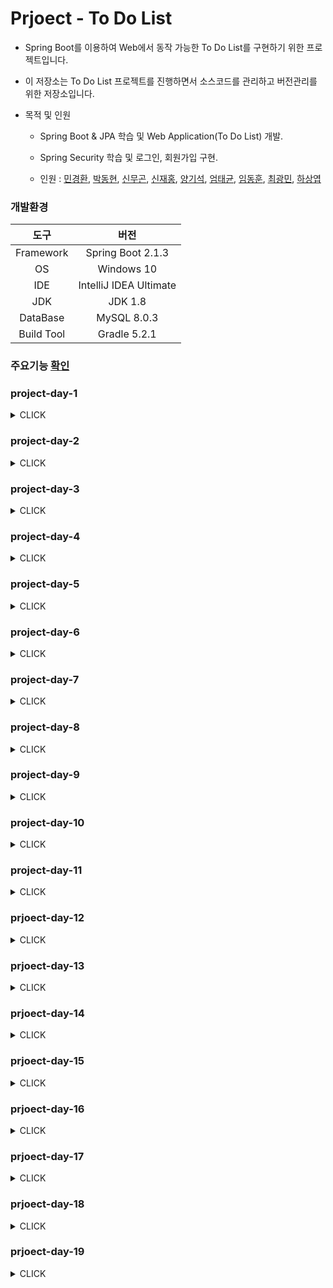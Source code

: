 Prjoect - To Do List
===
* Spring Boot를 이용하여 Web에서 동작 가능한 To Do List를 구현하기 위한 프로젝트입니다.

* 이 저장소는 To Do List 프로젝트를 진행하면서 소스코드를 관리하고 버전관리를 위한 저장소입니다.

* 목적 및 인원
  
  * Spring Boot & JPA 학습 및 Web Application(To Do List) 개발.

  * Spring Security 학습 및 로그인, 회원가입 구현.

  * 인원 : [민경환](https://www.github.com/ber01), [박동현](https://www.github.com/pdh6547), [신무곤](https://www.github.com/mkshin96), [신재홍](https://www.github.com/woghd9072), [양기석](https://www.github.com/yks095), [엄태균](https://www.github.com/etg6550), [임동훈](https://www.github.com/dongh9508), [최광민](https://www.github.com/rhkd4560), [하상엽](https://www.github.com/hagome0)

### 개발환경

|도구|버전|
|:---:|:---:|
| Framework |Spring Boot 2.1.3 |
| OS |Windows 10|
|IDE |IntelliJ IDEA Ultimate |
|JDK |JDK 1.8|
|DataBase |MySQL 8.0.3|
|Build Tool |Gradle 5.2.1|

### 주요기능 [확인](https://github.com/dongh9508/Project-ToDoList/tree/master/image/MainFunction)

### project-day-1 

  <details><summary>CLICK</summary>
  <p>

  * Spring-Boot-Web-TDL 프로젝트 생성.

  * ToDoList 클래스 설계 및 생성.

    * Idx(키) -> Integer

    * Description(내용) -> String

    * Status(완료 여부) -> Boolean

    * CreatedDate(생성 시간) -> LocalDateTime

    * CompletedDate(완료 시간) -> LocalDateTime
  </p>
  </details>

### project-day-2

  <details><summary>CLICK</summary>
  <p>

  * 프로젝트 패키지 생성.

    * 도메인, 컨트롤러, 서비스, 레포지토리 패키지 생성.

  * 프로젝트와 MySQL 연동 및 테스트

    * application.yml 및 build.gradle 수정

    * MySQL DB에 데이터 삽입 및 [확인.](./image/1.png)

  * 서비스 호출 및 뷰 반환을 위한 ToDoListController 클래스 생성.

  * 저장소 호출 및 데이터 반환을 위한 ToDoListService 클래스 생성.

  * 데이터를 보여주기 위한 list.html 생성

    * 부트 스트랩을 이용해서 뷰 꾸미기.
    
    * 부트 스트랩을 Spring 프레임워크에서 사용시에 경로 매핑을 주의해야함.

        * CSS 적용 시, 경로는 /static/css가 아니라 /css로 경로 설정해야 함.

            * `<link rel="stylesheet" href="/css/bootstrap.min.css"/>`
    
    * 부트스트랩을 활용한 뷰 [확인](./image/2.png)

  * IntelliJ IDEA 와 MySQL [연동](./image/3.png)
  </p>
  </details>

### project-day-3

  <details><summary>CLICK</summary>
  <p>

  * View 수정 및 [업데이트](./image/4.png)
  </p>
  </details>

### project-day-4

  <details><summary>CLICK</summary>
  <p>

  * View 수정 및 업데이트

    * css 설정 값 추가 및 수정 
    
    * Header와 Footer 생성.
  </p>
  </details>

### project-day-5

  <details><summary>CLICK</summary>
  <p>

  * to do list 목록의 CRUD를 위한 ToDoListRestController 클래스 생성.

    * to do list 목록의 생성을 위한 값을 View에서 Input을 통해 받아옴.

    * 받아온 Input값을 postToDoList 메소드를 통해서 및 PostMapping으로 url 매핑 처리후 ToDoListService에서 로직 처리.

    * ToDoListService에서 로직을 통해 DB에 값을 저장 한 뒤 View가 Redirect 된 후 저장된 목록 출력.
  </p>
  </details>

### project-day-6

  <details><summary>CLICK</summary>
  <p>

  * to do list 목록의 삭제 기능과 상태와 내용 업데이트 기능 구현

    * 삭제를 하기 위해서 @PathVariable를 통해서 idx 값을 받아온 뒤 DeleteMapping으로 매핑시킨 뒤, deleteToDoList 메소드를 생성해서 로직 처리.

    * 상태와 내용 업데이트를 위해서  @PathVariable를 통해서 idx 값을 받아온 뒤 PutMapping으로 매핑시킨 뒤, putDescription, putStatus 메소드를 생성해서 로직 처리.

  * 기존의 View에서 [업데이트](./image/5.png)
  </p>
  </details>

### project-day-7

  <details><summary>CLICK</summary>
  <p>

  * User 모델과 ToDoList 모델 1 : 1 관계 설정.

  * User 도메인 클래스 생성

    * Idx(키) -> Integer

    * Name(이름) -> String

    * Email(이메일) -> String

    * Password(비밀번호) -> String
  
  * 기존의 ToDoList 클래스에 User 컬럼 추가.

    ```java
    @OneToOne(fetch = FetchType.LAZY)
    private User user;
    ```

  * User 객체 생성 후 MySQL DB에 데이터 삽입.

    * CommandLineRunner를 이용해서 생성 로직 처리.

  * User 객체를 이용하기 위해서 Controller, Repository, Service 클래스 생성.

  * ToDoListController 클래스와 ToDoListRestController의 수정을 통해서 User 객체 값 [저장](./image/6.png).
  </p>
  </details>

### project-day-8

  <details><summary>CLICK</summary>
  <p>

  * 로그인 기능 구현

    * 로그인 관련 처리를 위한 LoginController 클래스 생성

    * 로그인 뷰 [생성](./image/7.png).

  * 회원가입 기능 구현

    * 회원가입 관련 처리를 위한 RegisterController 클래스 생성

    * 회원가입 뷰 [생성](./image/8.png).
  
  * 회원가입 확인

    * Username, Email, Password Ajax 객체 생성 후, 데이터 전송.

    * 필요한 값을 받아와서 회원가입 로직을 통해 유저에 필요한 값을 저장 후, 유저 [생성](./image/9.png).

  * 로그인 확인

    * Username, Password Ajax 객체 생성 후, 데이터 전송.

    * loginUser 함수 생성 후, 필요한 값을 받아온 후 로그인 체크.

      * Username이 존재하지 않을 경우, 로그인 실패.

      * Username이 존재할 경우, password가 일치 하지 않을시 로그인 실패.

      * Username이 존재할 경우, password가 일치하다면 로그인 성공.
  </p>
  </details>

### project-day-9

  <details><summary>CLICK</summary>
  <p>

  * 로그인을 하지 않고 To Do List url로 이동할 경우, 로그인 화면으로 redirect 되도록 설정.

  * To Do List에 현재 로그인을 한 유저가 등록한 To Do 항목과 Complete 항목이 보이도록 설정.

  * To Do가 등록될 때, DB의 To Do List의 테이블에도 현재 로그인 한 유저의 Idx가 [저장](./image/tododb.png)됨.
  </p>
  </details>

### project-day-10

  <details><summary>CLICK</summary>
  <p>

  * User 모델 객체와 ToDoList 모델 객체간 관계를 단방향 관계에서 양방향 관계로 재설정.

    * `@OneToMany` 어노테이션과 `@ManyToOne` 어노테이션을 사용하여 관계성 재설정.

    * Foreign Key를 가지고 있고 OwnerShip을 가지고 있는 모델 객체에 `@ManyToOne` 어노테이션을 사용.

    * OwnerShip을 가지고 있지 않은 모델 객체에 `@OneToMany` 어노테이션을 사용.

    * `@OneToMany`를 사용한 모델 객체에 `@OneToMany` 어노테이션의 속성 중 하나인 mappedby로 OwnerShip을 가지고 있는 객체의 변수명을 기입한다.

    * OwnerShip을 가지고 있지 않은 모델 객체에는 OwnerShip을 가지고 있는 모델 객체로 된 필드를 Collection 자료형으로 선언한다.

  * ToDoList 모델에 `@ManyToOne` 어노테이션을 사용하고, User 모델에 `@OneToMany` 어노테이션을 사용해서 N : 1 양방향 관계로 설정.

  * 테이블 및 코드 [확인](https://github.com/dongh9508/Project-ToDoList/tree/master/image/RelationShip)
  </p>
  </details>

### project-day-11

  <details><summary>CLICK</summary>
  <p>

  * 현재 User가 자신이 등록한 ToDoList를 가지고 있어야 한다.

  * User 도메인 클래스의 `@OneToMany` 어노테이션의 속성으로 FetchType을 EAGER로 설정한다.

  * User 도메인 클래스에 있던 List<ToDoList> todolists 필드에 현재 유저가 작성한 ToDoList 목록을 넣기 위해 ArrayList로 생성한다.

  * User 도메인 클래스의 List<ToDoList> todolists 필드에 현재 유저가 작성한 ToDoList 목록을 넣기 위한 add 메소드 생성.

    ```java
    public class User {
      
      ...
      ...
      ...

      @OneToMany(mappedBy = "user", fetch = FetchType.EAGER)
      private List<ToDoList> toDoLists = new ArrayList<>();

      ...
      ...

      public void add(ToDoList toDoList) {
        toDoList.setUser(this);
        this.toDoLists.add(toDoList);
      }
    }
    ```
  </p>
  </details>

### prjoect-day-12

  <details><summary>CLICK</summary>
  <p>

  * /list url로 redirect 될 때마다 콘솔에 현재 User의 Idx와 User가 가지고 있는 ToDoList들의 객체들을 출력.

  * Spring Security 적용을 위한 테스트 프로젝트 생성.

    * Spring Security를 위한, 의존성 설정.

      ```java
      dependencies {
        implementation 'org.springframework.boot:spring-boot-starter-data-jpa'
        implementation 'org.springframework.boot:spring-boot-starter-thymeleaf'
        implementation 'org.springframework.boot:spring-boot-starter-web'
        compile 'org.springframework.security:spring-security-web:4.2.7.RELEASE'
        compile 'org.springframework.security:spring-security-config:4.2.7.RELEASE'
        compileOnly 'org.projectlombok:lombok'
        runtimeOnly 'org.springframework.boot:spring-boot-devtools'
        runtimeOnly 'com.h2database:h2'
        runtimeOnly 'mysql:mysql-connector-java'
        testImplementation 'org.springframework.boot:spring-boot-starter-test'
      }
      ```
    
    * application.yml 설정.

      ```java
      server:
        port: 8080

      logging:
        level:
          root: WARN
          org.springframework.web: INFO
          org.springframework.security: INFO

      spring:
        thymeleaf:
          cache: false
      ```

    * templates에 필요한 index.html, login.html, user/index.html 생성.

    * 스프링 시큐리티를 이용한 로그인을 위한 코드 작성.

      * MainController 클래스 생성.

      * SecurityConfig 클래스 생성.

        * SecurityConfig 클래스에 WebSecurityConfigurerAdapter 클래스를 상속받고, `@EnableWebSecurity` 어노테이션을 적용함.

        * configure() 메소드와, configureGlobal() 메소드 작성.

          * configureGlobal() 메소드의 인메모리 인증 코드 부분의 password 부분을 인코딩 해주지 않아서 에러가 일어남.

          * PasswordEncoder 클래스를 이용해서 인코딩 에러가 일어나는 부분을 해결.
  </p>
  </details>

### prjoect-day-13

  <details><summary>CLICK</summary>
  <p>

  * day-12에서 생성한 프로젝트에서 [GUIDE](https://spring.io/guides/gs/securing-web)를 통해 코드 실습 진행.

  * 템플릿에 `home.html` 과 `hello.html` 를 생성하고, MvcCofig 클래스를 생성.

  * MvcConfig 클래스를 생성한 뒤에, `@Configuration` 어노테이션을 붙여주고, `WebMvcConfiguer` 인터페이스를 상속받는다.

  * 그 이후, `addViewController(ViewControllerRegistry registry)` 메소드를 오버라이딩 한 뒤, registry에 `ViewController`를 추가한다.

    * `registry.addViewController("/home").setViewName("home");`

    * /home url로 이동했을 때, `home`이라는 이름의 view name을 가진 `home.hml`로 매핑해주는 방식이다.

    * 그 밖에 다른 ViewController도 추가한다.

  * 그 이후, 스프링 시큐리티 의존성을 추가하고, 실행해보면 모든 페이지가 잠금이 걸린다.

  * 시큐리티 설정을 위한 WebSecurityConfig 클래스를 생성하고 WebSecurityConfigurerAdapter 클래스를 상속받는다.

    * WebSecurityConfig 클래스에 `@Configuration` 어노테이션과 `@EnableWebSecurity` 어노테이션을 사용한다.

    * `@EnableWebSecurity` 어노테이션을 사용하는 순간, 스프링 부트가 제공하는 스프링 시큐리티 설정을 따라간다고 가정한다.

    *  WebSecurityConfig 클래스에 HttpSecurity를 파라미터로 갖는 configure() 메소드 오버라이딩.

      * `.authorizeRequests()` 은 요청에 대해 어떻게 보안을 걸 것인가에 대한 설정 메소드이다.

      * `.antMatchers()` 는 특정한 패턴에 대한 요청들의 처리하기 위한 설정값이다.

      * `.antMatchers().permitAll()` 는 `.antMatchers()`로 지정된 패턴에 대한 요청들은 전부다 허용하라는 의미이다.

        * `.antMatchers("/", "/home").permitAll()` / 와 /home에 대해서는 전부 허용하라, 로그인을 안한 사용자에게도 보이도록 설정.

      * `.anyRequest().authenticated()` 이외의 요청들은 인증이 필요한 요청이라, 인증된 사용자만 가능하다는 의미.

      * `.formLogin()` 속성은 Login에 관한 속성이다. `.anyRequest().authenticated()` 속성으로 인해서 이외의 요청들은 formLogin으로 설정된 loginPage로 이동.

      * `.loginPage()` 은 loginPage로 가는 Url이 어떤것인가에 대한 설정이다.
      
      * `.logout()` 메소드는 로그아웃에 대한 속성 값에 대한 설정이다.

        * `.logoutUrl()` 메소드는 로그아웃시 Redirect 되는 Url을 결정한다.

    * WebSecurityConfig 클래스에 userDetailsService() 메소드 오버라이딩.

      * UserDetails 클래스를 통해 user 생성.

        * `.withDefaultPasswordEncorder()` 속성을 통해 패스워드 인코딩 설정.

        * `.userName()` 을 통해 user 이름 설정.

        * `.password()` 을 통해 패스워드 설정

        * `.roles()` 을 통해 권한 설정.

        * InMemoryUserDetailsManager 클래스를 통해 인 메모리에 유저를 저장.

    * `login.html` 생성

    * `hello.html` 코드 변경, 로그인된 사용자의 정보 표시 및 로그아웃 버튼 생성.

    * 결과

      * 로그인을 하기전까지는 `/` 과 `/home` 과  `/loign` url만 접근 가능.

      * 로그인을 하기전까지는 허용된 url 이외의 url 접근시, `/loign` url로 Redirect

      * 로그인을 성공하면, 기존에 `/home`에서 이동하고자 했던, `/hello` url로 접근할 수 있다.

      * 로그아웃을 하면, 다시 `/login` url로 돌아간다.

      * 즉, 스프링 시큐리티를 통해서 로그인을 성공시키면, 유저는 인증된 사용자가 되고, 인증된 사용자가 가질수 있는 권한을 가지게 된다.

      * 위 코드는 인증된 사용자에게 `/home` 으로 접근을 할 수 있게 하는 권한을 부여하였다.
  </p>
  </details>

### prjoect-day-14

  <details><summary>CLICK</summary>
  <p>

  * [GUIDE](https://spring.io/guides/gs/securing-web)를 통해 진행했던 실습 코드를 수정 및 리팩토링.

  * 지난 코드 내용 [리뷰](https://github.com/dongh9508/Project-ToDoList/tree/master/image/SECREVIEW)

  * 이전에 진행했던 UserDetails 클래스를 통해서 인 메모리에 유저를 저장했던 방식은 테스트 코드에서 주로 쓰이는 방식.

  * 현실적인 User를 생성하기 위해서 이전 코드에서 UserDetails 클래스 코드 부분 제거.

  * AccountController, AccountService, AccountRepository 생성.

  * AccountService 클래스에서 UserDetailsService 인터페이스를 상속받는다.

    * `loadUserByUsername()` 메소드를 오버라이딩한다.

      * `loadUserByUsername()` 메소드에서 파라미터로 받은 username으로 Account를 레포에서 찾아오고, 찾아온 Account를 UserDetalis 인터페이스로 변환한다.

      * Account는 현재 프로젝트만의 도메인이므로, 스프링 시큐리티는 이 도메인을 알 수가 없기 때문에, 스프링 시큐리티가 알 수 있도록 UserDetalis 인터페이스로 변환한다.

      * UserDetalis 객체가 생성된 코드.

        ```java
        UserDetails userDetails = new UserDetails() {
            @Override
            public Collection<? extends GrantedAuthority> getAuthorities() {
                return null;
            }

            @Override
            public String getPassword() {
                return null;
            }

            @Override
            public String getUsername() {
                return null;
            }

            @Override
            public boolean isAccountNonExpired() {
                return false;
            }

            @Override
            public boolean isAccountNonLocked() {
                return false;
            }

            @Override
            public boolean isCredentialsNonExpired() {
                return false;
            }

            @Override
            public boolean isEnabled() {
                return false;
            }
        }
        ```
      * ROLE에 관한것을 원래는 따로 만들어야 하나, 간단하게 UserDetails 안에 ROLE을 만들어서 처리함.

      * User를 생성하기 위해서 WebSecurityConfig 클래스에서 `/careate` url도 인증없이 접속할 수 있도록 수정.

      * 프로젝트 빌드 후, `/create` url로 이동하면, 생성된 계정을 [확인](./image/22.png)이 가능하다.

        * 해당 url로 이동했을 때, 패스워드가 그대로 노출되기 때문에 문제가 됨. 이런식으로 해선 안됨.

      * 확인된 계정으로 로그인을 하더라도, 콘솔 로그창에 에러가 출력되면서 로그인이 되지 않음.

        * 에러를 확인해본 결과, password 인코딩 문제가 에러의 원인이 됨.

        * 해결을 위해선 WebSecurityConfig 클래스에 PasswordEncoder 타입의 passwordEncoder() 메소드를 `@Bean`으로 등록.

          ```java
          @Bean
          public PasswordEncoder passwordEncoder() {
              return PasswordEncoderFactories.createDelegatingPasswordEncoder();
          }
          ```
        * AccountService 클래스에서 account의 패스워드를 불러와서 PasswordEncoder 클래스를 통해서 인코딩을 거친 후 저장.
      
      * 프로젝트 재빌드 후, `/create` url로 이동하면, 생성된 계정의 패스워드가 인코딩 된 것을 [확인](./image/23.png)할 수 있다.

      * 인코딩을 거친 후에는 로그인 시에 콘솔에 나타났던 패스워드 인코딩 에러가 일어나지 않고 정상 로그인이 됨.   

      * UserDetalis 객체를 쓸 경우, 코드가 길어지기 때문에, 가독성이 떨어진다. 
      
      * 스프링 시큐리티 자체에 내장되어 있는 User라는 객체가 UserDetalis를 상속받으므로 User 객체로 대체하면 장황한 코드를 줄일 수 있음.

        * 첫번째 파라미터는 User ID, 두번째는 패스워드, 세번째는 해당 유저의 ROLE이 들어감.

        ```java
        return new User(account.getEmail(), account.getPassword(), authorities);
        ```

      * 생성된 ROLE에 의해서 WebSeucrityConfig 클래스에서 접근 권한에 대해 다르게 설정이 가능.

        * `.antMatchers("/admin/**").hasRole("ADMIN")` 와 같이 설정한다면, `/admin` 으로 시작되는 모든 url은 ADMIN ROLE을 가진 유저만 접근이 가능하단 의미가 됨.
  </p>
  </details>

### prjoect-day-15

  <details><summary>CLICK</summary>
  <p>

  * ToDoList 프로젝트에 Spring Security 적용.

  * 기존의 build.gradle 에 Spring Security 을 위한 의존성 추가.

    ```java
    compile("org.springframework.boot:spring-boot-starter-security")
    ```
  
  * 프로젝트 하부에 config 패키지를 생성하고 스프링 시큐리티를 설정을 위한 SecurityConfig 클래스 생성.

    * SecurityConfig 클래스에 `@EnableWebSecurity` 어노테이션을 사용하고, WebSecurityConfigurerAdapter 클래스를 상속받는다.

    * 위와 같이 진행할 경우, 사이트 전체가 잠겨서 configure() 메소드를 오버라이딩 해서 페이지의 인증을 해제.

    * 자원에 대한 접근 해제, 모든 경로에 대해 PermitAll.

  * UserRole 도메인을 생성.

    * User와 `@ManyToOne` 어노테이션을 사용해서 관게성을 가진다.

    * User 클래스 쪽에서 UserRole과 `@OneToMany` 관계를 갖고, 엔티티들의 영속관계를 한번에 처리하기 위해, casccade 속성을 주고, UserRole과 User를 둘다 즉시 조회하기 위해서 fetchtype은 EAGER로 설정한다.

    * 관계성을 매핑하고 난 이후, 'entityManagerFactory' 에러가 발생.

      * 기존의 ToDoList와의 관계성 매핑으로 인해서, UserRole과의 관계와 충돌 발생. ToDoList의 FetchType을 Lazy로 주면서 해결.
    
    * 도메인 간의 관계성 설정을 마친후, 계정 생성 시도.

      * Spring Security를 적용할 경우, 기존의 Ajax의 POST 호출 시 403 Forbidden 에러가 발생.

      * 원인은 csrf 필터로 인해서, csrf 토큰 값이 누락되어서 발생하는 문제. 

      * Ajax 요청 Header에 csrf token 정보를 포함해서 전송.

  * UserDTO 도메인 생성.

    * DTO : 각 계층간의 데이터 교환을 위해 사용되는 순수 객체, DTO는 각 계층간 데이터 전송을 위해 아무런 로직을 갖지 않고 오직 데이터를 담기 위해 사용되는 필드와 Getter/Setter 메서드만 가지는 객체이다.

    * DTO를 사용하는 이유.

      * 어떤 값을 요청할 때, 그 요청한 값을 DTO에 담지 않고 일일이 하나씩 응답해준다면, 네트워크에 엄청나게 많은 트래픽이 발생하기 떄문에 트래픽을 줄이기 위함.

      * @Vaild 어노테이션과 BindingResult 클래스 그리고 DTO 클래스 내에 있는 @NotEmpty, @NotNull, @Email 어노테이션을 통해서 회원가입을 위한 데이터에 유효성 검증을 위해서도 사용하였다.

  * 계정 생성 시에 DB를 조회해서 아이디와 이메일이 중복인지 아닌지 중복 검사 체크.

    * 이상이 없다면, UserRepository에 저장.

  * 계정 생성 성공.

    * 비밀번호가 암호화되서 저장된것을 [확인](./image/24.png)

  * 생성된 계정을 통해서 스프링 시큐리티가 적용된 로그인 로직 구성.

    * 기존의 UserService 클래스에 UserDetailsService 클래스를 상속.

      * loadUserByUsername(String username) 메소드를 오버라이딩.

      * 로그인을 할 때 입력한 username 값을 통해서 DB에서 현재 유저를 찾아온 후, 유저 클래스 생성하여 매핑.

      * 매핑된 유저에 ROLE 필드에 관한 값을 세팅 후, 스프링 시큐리티에서 제공하는 유저 객체에 파라미터로 유저의 아이디, 비밀번호, Roles의 리스트까지 넣고 리턴.

    * SecurityConfig 클래스에서 configureGloba() 메소드에 패스워드 인코딩 처리를 해줌.

    * SecurityConfig 클래스에서 configure() 메소드를 통해서 로그인의 성공 여부에 따른 URL 매핑을 통해 로그인 과정 마무리.

    * 성공적인 로그인을 할 경우, `/list`로 이동되어서 ToDoList의 View를 띄어줌.

    * ToDoList 쪽에 로그아웃 버튼 생성.

      * 로그아웃 버튼을 통해서 로그인 화면으로 이동.

    * 404 에러 페이지와 500 에러 페이지에 따른 뷰 이동.

      * ErroPagerController 클래스 생성 후, 에러 예외 처리 후 에러 뷰 매핑.

    * 스프링 시큐리티를 사용하여 로그인을 했을 때, 현재 사용자 정보를 세션에서 불러오기.

      * 로그인이 성공 한 이후 ToDoList View가 화면 출력 될 떄와 현재 로그인한 유저로 글을 등록 할 때, 현재 유저 정보를 세션에서 가져와야 한다.

      * ToDoListController 클래스에서 /todolist URL에 대해서 GetMapping과 PostMapping을 진행하는 메소드에서 파라미터로 @AuthenticationPrincipal 어노테이션과 함께 스프링 시큐리티에서 제공하는 유저 객체를 추가한다.

      * 그리고 그 유저 객체의 `.getUsername()` 메소드를 통해서 현재 로그인한 유저의 정보를 세션에서 불러올 수 있다.

        ```java
        @Controller
        @RequestMapping("/todolist")
        public class ToDoListController {

          ....
          ....

          @GetMapping
          public String list(Model model, @AuthenticationPrincipal org.springframework.security.core.userdetails.User currentUser) {
              User user = userService.findUserId(currentUser.getUsername());
              model.addAttribute("todoList", toDoListService.findToDoList(user));
              return "todolist/list";
          }

          @PostMapping
          public ResponseEntity<?> postToDoList(@RequestBody @Valid ToDoList toDoList, BindingResult result,
                                          @AuthenticationPrincipal org.springframework.security.core.userdetails.User currentUser) {
              if(result.hasErrors()) {
                  userService.validation(result);
              }

              User user = userService.findUserId(currentUser.getUsername());
              toDoListService.PostToDoList(toDoList, user);
              return new ResponseEntity<>("{}", HttpStatus.CREATED);
          }

          ....
          ....

        }
        ```
  </p>
  </details>

### prjoect-day-16

  <details><summary>CLICK</summary>
  <p>

  * 유효성 검증을 위한 코드 일부 수정.

    * UserDTO 클래스에서 컬럼들에 선언해줬던  `@NotEmpty` 어노테이션에서 `@NotBlank` 어노테이션으로 변경.

      * `@NotEmpty` 어노테이션의 경우, null 값과 empty 값은 검증에서 허용하지 않지만, white space 값은 허용하기 떄문에, `@NotBlank` 어노테이션으로 변경.<br><br>
    
      |     | `@NotNull` | `@NotEmpty` |`@NotBlank` |
      :------: | :------------: | :----------: | :-----: |
      | null  | 허용하지 않음 |허용하지 않음 | 허용하지 않음 |
      |  "" | 허용 | 허용하지 않음 | 허용하지 않음 |
      | " "(space)  | 허용 | 허용 | 허용하지 않음 |


  * User 클래스 컬럼 일부 수정.

    * 컬럼으로 들어가는 필드들에 적용되어있는 `@Column` 어노테이션의 속성값을 `@Column(nullable = false)` 으로 변경.

    * User 도메인으로 인해 DB 테이블이 생성될 때, null 이 되어선 안되는 컬럼들에 대해서 Not Null 제약을 걸어주기 위해서 nullable 속성값을 `@Column` 어노테이션에 추가함. 

  </p>
  </details>

### prjoect-day-17

  <details><summary>CLICK</summary>
  <p>

  * 유효성 검증을 위한 코드 일부 추가 및 유효성 검증 부분 마무리.

    * 기존의 DTO 객체단에서 진행하던 검증에 더 해서 프론트 단에서 추가 검증을 진행하기 위해서 프론트 코드 추가.

    * 회원가입 할 때 아이디와 비밀번호 길이에 대한 검증 및 이메일 형식 검증 부분 추가.

    * 로그인을 진행할 때, 아이디 길이와 비밀번호 길이를 프론트 단에서도 검증하는 코드 추가.

    * 로그인 실패시와 로그아웃시에도 그 정보를 출력하는 html 태그 추가.

    * 회원가입시에 Register를 누르기 전에도, 아이디가 중복인지 이메일이 중복인지 뷰를 통해서 나타날 수 있도록 코드 수정.

  </p>
  </details>

### prjoect-day-18

  <details><summary>CLICK</summary>
  <p>

  * 부분적 테스트 코드 작성 시작.

    * LoginControllerTests 클래스 생성.

      * Ajax 혹은 client의 Request를 테스트 하기 위해서 WebApplicationContext 클래스와 MockMvc 클래스를 사용.

      * root url 접근시의 get 매핑 테스트 코드 작성.

      * 로그인 페이지 접근시의 get 메핑 테스트 코드 작성.

  * 이후에도 여러 테스트 코드를 추가적으로 작성해서 추가할 예정.

  </p>
  </details>     

### prjoect-day-19

  <details><summary>CLICK</summary>
  <p>

  * 소스코드 통합.

  * 계층형 ToDoList 구현하기.

    * 계층형 ToDoList를 위한 Coment 도메인 생성.

      * `idx(키)` -> `Long`

      * `content(내용)` -> `String`

      * `createdDate(생성시간)` -> `LocalDateTime`

      * `modifiedDate(수정시간)` -> `LocalDateTime`

    * Comment 도메인을 생성함으로써 CommentRepository, CommentController, CommentService 클래스 생성.

  * Comment 등록을 위한 View [생성](./image/25.png)

  * View에서 데이터 값을 전송하기 위한, CommentDTO 클래스 생성.

  * 댓글 등록 및 데이터 베이스 값 저장.

    * Comment 도메인과 ToDoList 도메인의 관계성 매핑.

      * Comment 도메인에서 `@ManyToOne` 관계 매핑.

      * ToDoList 도메인에서 `@OneToMany` 관계 매핑.

    * CommentController 클래스에서 댓글 등록을 위한 Post 요청 메소드 생성.

      * Post 요청 메소드 내에서 등록을 위한 비지니스 로직을 처리하기 위해 서비스 호출.

      * 댓글 등록할 때, 댓글의 데이터에 대한 유효성 검증을 위한, 서비스 호출. (`validation()`)

      * 검증이 끝났다면, `@Builder` 어노테이이션을 이용한 빌더 패턴을 이용해서 Comment 객체 생성 후, ToDoList의 add 메소드 실행.

      * 마지막으로 CommentRepository 에 필요한 로직을 처리한 Comment 객체 저장.

      * 댓글 등록 View에서 AJAX 호출을 통해서 Post 메소드 호출을 한 뒤, DB에 Comment 값 [저장완료](./image/26.png)

  </p>
  </details>      
